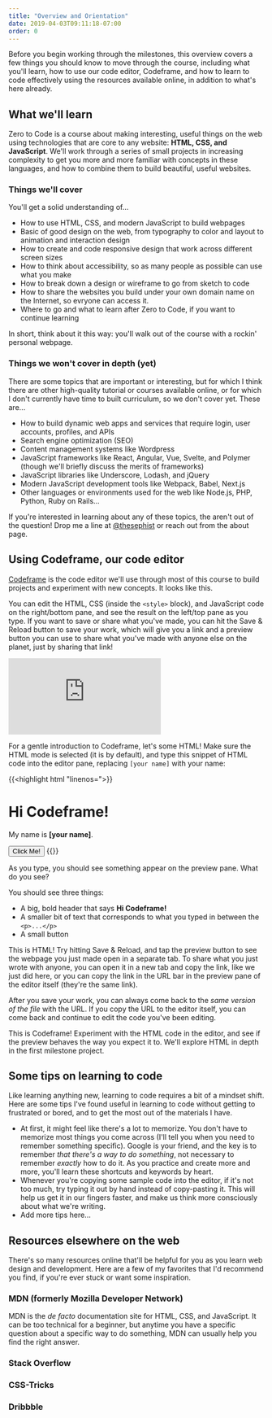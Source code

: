 ```yaml
---
title: "Overview and Orientation"
date: 2019-04-03T09:11:18-07:00
order: 0
---
```


Before you begin working through the milestones, this overview covers a few things you should know to move through the course, including what you'll learn, how to use our code editor, Codeframe, and how to learn to code effectively using the resources available online, in addition to what's here already.

## What we'll learn

Zero to Code is a course about making interesting, useful things on the web using technologies that are core to any website: **HTML, CSS, and JavaScript**. We'll work through a series of small projects in increasing complexity to get you more and more familiar with concepts in these languages, and how to combine them to build beautiful, useful websites.

### Things we'll cover

You'll get a solid understanding of...

- How to use HTML, CSS, and modern JavaScript to build webpages
- Basic of good design on the web, from typography to color and layout to animation and interaction design
- How to create and code responsive design that work across different screen sizes
- How to think about accessibility, so as many people as possible can use what you make
- How to break down a design or wireframe to go from sketch to code
- How to share the websites you build under your own domain name on the Internet, so evryone can access it.
- Where to go and what to learn after Zero to Code, if you want to continue learning

In short, think about it this way: you'll walk out of the course with a rockin' personal webpage.

### Things we won't cover in depth (yet)

There are some topics that are important or interesting, but for which I think there are other high-quality tutorial or courses available online, or for which I don't currently have time to built curriculum, so we don't cover yet. These are...

- How to build dynamic web apps and services that require login, user accounts, profiles, and APIs
- Search engine optimization (SEO)
- Content management systems like Wordpress
- JavaScript frameworks like React, Angular, Vue, Svelte, and Polymer (though we'll briefly discuss the merits of frameworks)
- JavaScript libraries like Underscore, Lodash, and jQuery
- Modern JavaScript development tools like Webpack, Babel, Next.js
- Other languages or environments used for the web like Node.js, PHP, Python, Ruby on Rails...

If you're interested in learning about any of these topics, the aren't out of the question! Drop me a line at [@thesephist](https://twitter.com/thesephist) or reach out from the about page.

## Using Codeframe, our code editor

[Codeframe](https://codeframe.co) is the code editor we'll use through most of this course to build projects and experiment with new concepts. It looks like this.

You can edit the HTML, CSS (inside the `<style>` block), and JavaScript code on the right/bottom pane, and see the result on the left/top pane as you type. If you want to save or share what you've made, you can hit the <span class="fixed inline button">Save &amp; Reload</span> button to save your work, which will give you a link and a preview button you can use to share what you've made with anyone else on the planet, just by sharing that link!

<div class="liveEditorContainer fixed button">
    <!-- Update this later to be a simple but intuitive demo of Codeframe -->
    <iframe src="https://codeframe.co/new?from=ztc_about" frameborder="0" class="liveEditor"></iframe>
</div>

For a gentle introduction to Codeframe, let's some HTML! Make sure the <span class="fixed inline active button">HTML</span> mode is selected (it is by default), and type this snippet of HTML code into the editor pane, replacing `[your name]` with your name:

{{<highlight html "linenos=">}}
<h1>Hi Codeframe!</h1>
<p>My name is <strong>[your name]</strong>.</p>
<button>Click Me!</button>
{{</highlight>}}

As you type, you should see something appear on the preview pane. What do you see?

You should see three things:

- A big, bold header that says **Hi Codeframe!**
- A smaller bit of text that corresponds to what you typed in between the `<p>...</p>`
- A small button

This is HTML! Try hitting <span class="inline fixed button">Save &amp; Reload</span>, and tap the preview button to see the webpage you just made open in a separate tab. To share what you just wrote with anyone, you can open it in a new tab and copy the link, like we just did here, or you can copy the link in the URL bar in the preview pane of the editor itself (they're the same link).

After you save your work, you can always come back to the _same version of the file_ with the URL. If you copy the URL to the editor itself, you can come back and continue to edit the code you've been editing.

This is Codeframe! Experiment with the HTML code in the editor, and see if the preview behaves the way you expect it to. We'll explore HTML in depth in the first milestone project.

## Some tips on learning to code

Like learning anything new, learning to code requires a bit of a mindset shift. Here are some tips I've found useful in learning to code without getting to frustrated or bored, and to get the most out of the materials I have.

- At first, it might feel like there's a lot to memorize. You don't have to memorize most things you come across (I'll tell you when you need to remember something specific). Google is your friend, and the key is to remember _that there's a way to do something_, not necessary to remember _exactly_ how to do it. As you practice and create more and more, you'll learn these shortcuts and keywords by heart.
- Whenever you're copying some sample code into the editor, if it's not too much, try typing it out by hand instead of copy-pasting it. This will help us get it in our fingers faster, and make us think more consciously about what we're writing.
- Add more tips here...

## Resources elsewhere on the web

There's so many resources online that'll be helpful for you as you learn web design and development. Here are a few of my favorites that I'd recommend you find, if you're ever stuck or want some inspiration.

### MDN (formerly Mozilla Developer Network)

MDN is the _de facto_ documentation site for HTML, CSS, and JavaScript. It can be too technical for a beginner, but anytime you have a specific question about a specific way to do something, MDN can usually help you find the right answer.

### Stack Overflow

### CSS-Tricks

### Dribbble
